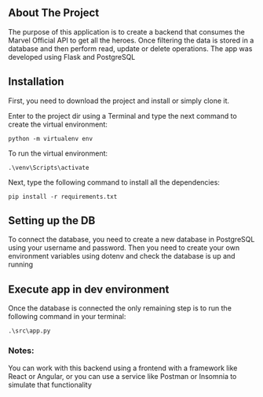 ## About The Project
<p>The purpose of this application is to create a backend that consumes the Marvel Official API to get all the heroes. Once filtering the data is stored in a database and then perform read, update or delete operations. The app was developed using Flask and PostgreSQL</p>

## Installation
First, you need to download the project and install or simply clone it.

Enter to the project dir using a Terminal and type the next command to create the virtual environment:
```
python -m virtualenv env
```

To run the virtual environment:
```
.\venv\Scripts\activate
```

Next, type the following command to install all the dependencies:
```
pip install -r requirements.txt
```

## Setting up the DB
To connect the database, you need to create a new database in PostgreSQL using your username and password. Then you need to create your own environment variables using dotenv and check the database is up and running

## Execute app in dev environment
Once the database is connected the only remaining step is to run the following command in your terminal:
```
.\src\app.py
```


### Notes:
You can work with this backend using a frontend with a framework like React or Angular, or you can use a service like Postman or Insomnia to simulate that functionality